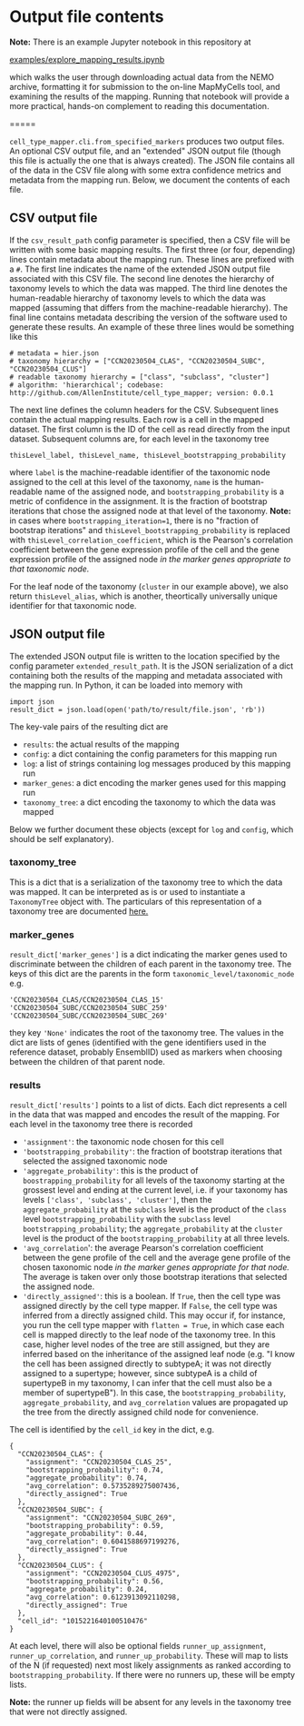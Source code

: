 # Output file contents

**Note:** There is an example Jupyter notebook in this repository at

[examples/explore_mapping_results.ipynb](https://github.com/AllenInstitute/cell_type_mapper/blob/main/examples/explore_mapping_results.ipynb)

which walks the user through downloading actual data from the NEMO
archive, formatting it for submission to the on-line MapMyCells tool,
and examining the results of the mapping. Running that notebook
will provide a more practical, hands-on complement to reading this
documentation.

=====

`cell_type_mapper.cli.from_specified_markers` produces two output files.
An optional CSV output file, and an "extended" JSON output file (though this
file is actually the one that is always created). The JSON file contains all
of the data in the CSV file along with some extra confidence metrics and
metadata from the mapping run. Below, we document the contents of each file.

## CSV output file

If the `csv_result_path` config parameter is specified, then a CSV file
will be written with some basic mapping results. The first three (or four,
depending) lines contain metadata about the mapping run. These lines are
prefixed with a `#`. The first line indicates the name of the extended
JSON output file associated with this CSV file. The second line denotes
the hierarchy of taxonomy levels to which the data was mapped. The third
line denotes the human-readable hierarchy of taxonomy levels to which the
data was mapped (assuming that differs from the machine-readable hierarchy).
The final line contains metadata describing the version of the software
used to generate these results. An example of these three lines would be
something like this

```
# metadata = hier.json
# taxonomy hierarchy = ["CCN20230504_CLAS", "CCN20230504_SUBC", "CCN20230504_CLUS"]
# readable taxonomy hierarchy = ["class", "subclass", "cluster"]
# algorithm: 'hierarchical'; codebase: http://github.com/AllenInstitute/cell_type_mapper; version: 0.0.1
```

The next line defines the column headers for the CSV. Subsequent lines contain
the actual mapping results. Each row is a cell in the mapped dataset. The first
column is the ID of the cell as read directly from the input dataset. Subsequent
columns are, for each level in the taxonomy tree

```
thisLevel_label, thisLevel_name, thisLevel_bootstrapping_probability
```

where `label` is the machine-readable identifier of the taxonomic node assigned
to the cell at this level of the taxonomy, `name` is the human-readable name
of the assigned node, and `bootstrapping_probability` is a metric of confidence
in the assignment. It is the fraction of bootstrap iterations that chose
the assigned node at that level of the taxonomy. **Note:** in cases where
`bootstrapping_iteration=1`, there is no "fraction of bootstrap iterations" and
`thisLevel_bootstrapping_probability` is replaced with
`thisLevel_correlation_coefficient`, which is the Pearson's correlation
coefficient between the gene expression profile of the cell and the
gene expression profile of the assigned node *in the marker genes appropriate
to that taxonomic node.*

For the leaf node of the taxonomy (`cluster` in our example above), we also
return `thisLevel_alias`, which is another, theortically universally unique
identifier for that taxonomic node.

## JSON output file

The extended JSON output file is written to the location specified by the config
parameter `extended_result_path`. It is the JSON serialization of a dict
containing both the results of the mapping and metadata associated with the
mapping run. In Python, it can be loaded into memory with

```
import json
result_dict = json.load(open('path/to/result/file.json', 'rb'))
```

The key-vale pairs of the resulting dict are

- `results`: the actual results of the mapping
- `config`: a dict containing the config parameters for this mapping run
- `log`: a list of strings containing log messages produced by this mapping run
- `marker_genes`: a dict encoding the marker genes used for this mapping run
- `taxonomy_tree`: a dict encoding the taxonomy to which the data was mapped

Below we further document these objects (except for `log` and `config`, which
should be self explanatory).

### taxonomy_tree


This is a dict that is a serialization of the taxonomy tree to which the
data was mapped. It can be interpreted as is or used to instantiate a
`TaxonomyTree` object with. The particulars of this representation
of a taxonomy tree are documented
[here.](input_data_files/taxonomy_tree.md)

### marker_genes

`result_dict['marker_genes']` is a dict indicating the marker genes used to
discriminate between the children of each parent in the taxonomy tree. The
keys of this dict are the parents in the form `taxonomic_level/taxonomic_node`
e.g.

```
'CCN20230504_CLAS/CCN20230504_CLAS_15'
'CCN20230504_SUBC/CCN20230504_SUBC_259'
'CCN20230504_SUBC/CCN20230504_SUBC_269'
```
they key `'None'` indicates the root of the taxonomy tree. The values in the
dict are lists of genes (identified with the gene identifiers used in the
reference dataset, probably EnsemblID) used as markers when choosing between
the children of that parent node.

### results

`result_dict['results']` points to a list of dicts. Each dict represents
a cell in the data that was mapped and encodes the result of the mapping.
For each level in the taxonomy tree there is recorded

- `'assignment'`: the taxonomic node chosen for this cell
- `'bootstrapping_probability'`: the fraction of bootstrap iterations that
selected the assigned taxonomic node
- `'aggregate_probability'`: this is the product of `boostrapping_probability`
for all levels of the taxonomy starting at the grossest level and
ending at the current level, i.e. if your taxonomy has levels
`['class', 'subclass', 'cluster']`, then the `aggregate_probability` at
the `subclass` level is the product of the `class` level
`bootstrapping_probability` with the `subclass` level
`bootstrapping_probability`; the `aggregate_probability` at the `cluster`
level is the product of the `bootstrapping_probability` at all three levels.
- `'avg_correlation`': the average Pearson's correlation coefficient between
the gene profile of the cell and the average gene profile of the chosen
taxonomic node *in the marker genes appropriate for that node.* The average
is taken over only those bootstrap iterations that selected the assigned
node.
- `'directly_assigned'`: this is a boolean. If `True`, then the cell type
was assigned directly by the cell type mapper. If `False`, the cell type
was inferred from a directly assigned child. This may occur if, for instance,
you run the cell type mapper with `flatten = True`, in which case each cell
is mapped directly to the leaf node of the taxonomy tree. In this case,
higher level nodes of the tree are still assigned, but they are inferred
based on the inheritance of the assigned leaf node (e.g. "I know the cell
has been assigned directly to subtypeA; it was not directly assigned to
a supertype; however, since subtypeA is a child of supertypeB in my taxonomy,
I can infer that the cell must also be a member of supertypeB").
In this case, the `bootstrapping_probability`, 	`aggregate_probability`,
and `avg_correlation` values are propagated up the tree from the
directly assigned child node for convenience.

The cell is identified by the `cell_id` key in the dict, e.g.

```
{
  "CCN20230504_CLAS": {
    "assignment": "CCN20230504_CLAS_25",
    "bootstrapping_probability": 0.74,
    "aggregate_probability": 0.74,
    "avg_correlation": 0.5735289275007436,
    "directly_assigned": True
  },
  "CCN20230504_SUBC": {
    "assignment": "CCN20230504_SUBC_269",
    "bootstrapping_probability": 0.59,
    "aggregate_probability": 0.44,
    "avg_correlation": 0.6041588697199276,
    "directly_assigned": True
  },
  "CCN20230504_CLUS": {
    "assignment": "CCN20230504_CLUS_4975",
    "bootstrapping_probability": 0.56,
    "aggregate_probability": 0.24,
    "avg_correlation": 0.6123913092110298,
    "directly_assigned": True
  },
  "cell_id": "1015221640100510476"
}
```

At each level, there will also be optional fields `runner_up_assignment`,
`runner_up_correlation`, and `runner_up_probability`. These will map
to lists of the N (if requested) next most likely assignments as
ranked according to `bootstrapping_probability`. If there were no
runners up, these will be empty lists.

**Note:** the runner up fields will be absent for any levels in the
taxonomy tree that were not directly assigned.
